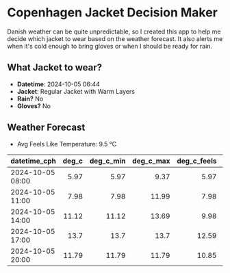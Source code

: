 
# Copenhagen Jacket Decision Maker

Danish weather can be quite unpredictable, so I created this app to help me decide which jacket to wear based on the weather forecast. 
It also alerts me when it's cold enough to bring gloves or when I should be ready for rain.

## What Jacket to wear?

- **Datetime**: 2024-10-05 06:44
- **Jacket**: Regular Jacket with Warm Layers
- **Rain?** No
- **Gloves?** No

## Weather Forecast
- Avg Feels Like Temperature: 9.5 °C

| datetime_cph     |   deg_c |   deg_c_min |   deg_c_max |   deg_c_feels | weather   | wind   | rain   |
|:-----------------|--------:|------------:|------------:|--------------:|:----------|:-------|:-------|
| 2024-10-05 08:00 |    5.97 |        5.97 |        9.37 |          5.97 | Clear     | Low    | None   |
| 2024-10-05 11:00 |    7.98 |        7.98 |       11.99 |          7.98 | Clear     | Low    | None   |
| 2024-10-05 14:00 |   11.12 |       11.12 |       13.69 |          9.98 | Clear     | Low    | None   |
| 2024-10-05 17:00 |   13.7  |       13.7  |       13.7  |         12.59 | Clear     | Low    | None   |
| 2024-10-05 20:00 |   11.79 |       11.79 |       11.79 |         10.85 | Clear     | Low    | None   |
        